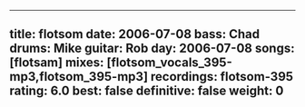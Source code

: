 
---
title: flotsom
date: 2006-07-08
bass:	Chad
drums:	Mike
guitar:	Rob
day: 2006-07-08
songs: [flotsam]
mixes: [flotsom_vocals_395-mp3,flotsom_395-mp3]
recordings: flotsom-395
rating: 6.0
best: false
definitive: false
weight: 0
---
